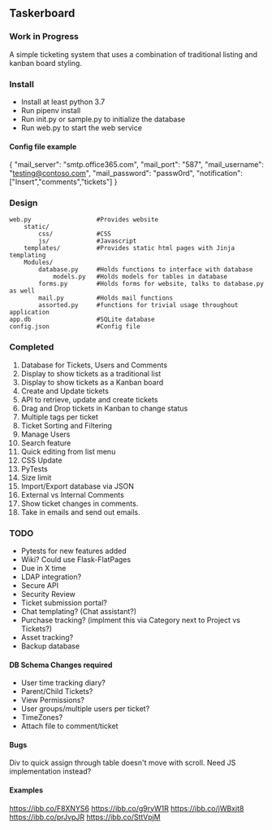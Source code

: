 ## Taskerboard
### Work in Progress

A simple ticketing system that uses a combination of traditional listing and kanban board styling.

### Install

* Install at least python 3.7  
* Run pipenv install  
* Run init.py or sample.py to initialize the database  
* Run web.py to start the web service  


#### Config file example

{
    "mail_server": "smtp.office365.com",
    "mail_port": "587",
    "mail_username": "testing@contoso.com",
    "mail_password": "passw0rd",
    "notification": ["Insert","comments","tickets"]
}

### Design

    web.py                  #Provides website
        static/
            css/            #CSS
            js/             #Javascript
        templates/          #Provides static html pages with Jinja templating
        Modules/
            database.py     #Holds functions to interface with database
                models.py   #Holds models for tables in database
            forms.py        #Holds forms for website, talks to database.py as well
            mail.py         #Holds mail functions
            assorted.py     #functions for trivial usage throughout application
    app.db                  #SQLite database
    config.json             #Config file


### Completed

1. Database for Tickets, Users and Comments
2. Display to show tickets as a traditional list
3. Display to show tickets as a Kanban board
4. Create and Update tickets
5. API to retrieve, update and create tickets
6. Drag and Drop tickets in Kanban to change status
7. Multiple tags per ticket
8. Ticket Sorting and Filtering
9. Manage Users
10. Search feature
11. Quick editing from list menu
12. CSS Update
13. PyTests
14. Size limit
15. Import/Export database via JSON
16. External vs Internal Comments
17. Show ticket changes in comments.
18. Take in emails and send out emails.

### TODO


* Pytests for new features added
* Wiki? Could use Flask-FlatPages
* Due in X time
* LDAP integration?
* Secure API
* Security Review
* Ticket submission portal?
* Chat templating? (Chat assistant?)
* Purchase tracking? (implment this via Category next to Project vs Tickets?)
* Asset tracking?
* Backup database

#### DB Schema Changes required

* User time tracking diary?
* Parent/Child Tickets?
* View Permissions?
* User groups/multiple users per ticket?
* TimeZones?
* Attach file to comment/ticket


#### Bugs

Div to quick assign through table doesn't move with scroll. Need JS implementation instead?

#### Examples

https://ibb.co/F8XNYS6
https://ibb.co/g9ryW1R
https://ibb.co/jWBxjt8
https://ibb.co/prJvpJR
https://ibb.co/SttVpjM
